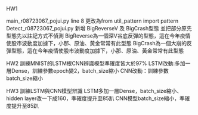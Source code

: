 HW1

main_r08723067_pojui.py line 8 更改為from util_pattern import pattern
Detect_r08723067_pojui.py 新增 BigReverseV 及 BigCrash型態 並把部分原先型態先以註記方式不偵測
BigReverse為一個深V谷底反彈的型態，這在今年疫情使股市波動度加據下，小那、原油、黃金常常有此型態
BigCrash為一個大崩的反彈型態，這在今年疫情使股市波動度加據下，小那、原油、黃金常常有此型態


HW2
訓練MNIST的LSTM根CNN辨識模型準確度皆大於97%
LSTM改動:多加一層Dense，訓練參數epoch變2，batch_size縮小
CNN改動：訓練參數batch_size縮小

HW3
訓練LSTM與CNN模型辨識
LSTM多加一層Dense，batch_size縮小、hidden layer改一下成160，準確度提升至85趴
CNN模型batch_size縮小，準確度提升至85趴
